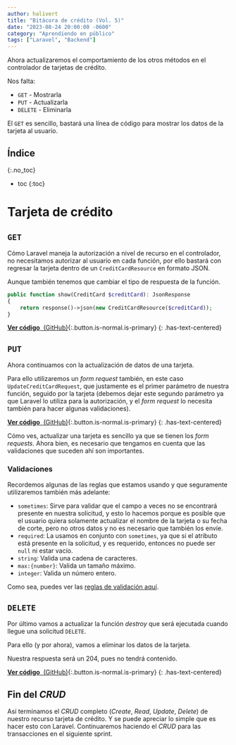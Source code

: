 ```yaml
---
author: halivert
title: "Bitácora de crédito (Vol. 5)"
date: "2023-08-24 20:00:00 -0600"
category: "Aprendiendo en público"
tags: ["Laravel", "Backend"]
---
```


Ahora actualizaremos el comportamiento de los otros métodos en el controlador de
tarjetas de crédito.

Nos falta:
- `GET` - Mostrarla
- `PUT` - Actualizarla
- `DELETE` - Eliminarla

El `GET` es sencillo, bastará una línea de código para mostrar los datos de la
tarjeta al usuario.

<!-- Seguir leyendo -->

## Índice
{:.no_toc}

* toc
{:toc}

# Tarjeta de crédito

## `GET`

Cómo Laravel maneja la autorización a nivel de recurso en el controlador, no
necesitamos autorizar al usuario en cada función, por ello bastará con regresar
la tarjeta dentro de un `CreditCardResource` en formato JSON.

Aunque también tenemos que cambiar el tipo de respuesta de la función.

```php
public function show(CreditCard $creditCard): JsonResponse
{
    return response()->json(new CreditCardResource($creditCard));
}
```

[**Ver código** &nbsp;(GitHub)][commit-1]{:.button.is-normal.is-primary}
{: .has-text-centered}

## `PUT`

Ahora continuamos con la actualización de datos de una tarjeta.

Para ello utilizaremos un _form request_ también, en este caso
`UpdateCreditCardRequest`, que justamente es el primer parámetro de nuestra
función, seguido por la tarjeta (debemos dejar este segundo parámetro ya que
Laravel lo utiliza para la autorización, y el _form request_ lo necesita también
para hacer algunas validaciones).

[**Ver código** &nbsp;(GitHub)][commit-2]{:.button.is-normal.is-primary}
{: .has-text-centered}

Cómo ves, actualizar una tarjeta es sencillo ya que se tienen los _form
requests_. Ahora bien, es necesario que tengamos en cuenta que las validaciones
que suceden ahí son importantes.

### Validaciones

Recordemos algunas de las reglas que estamos usando y que seguramente
utilizaremos también más adelante:

- `sometimes`: Sirve para validar que el campo a veces no se encontrará presente
    en nuestra solicitud, y esto lo hacemos porque es posible que el usuario
    quiera solamente actualizar el nombre de la tarjeta o su fecha de corte,
    pero no otros datos y no es necesario que también los envíe.
- `required`: La usamos en conjunto con `sometimes`, ya que si el atributo está
    presente en la solicitud, y es requerido, entonces no puede ser `null` ni
    estar vacío.
- `string`: Valida una cadena de caracteres.
- `max:{number}`: Valida un tamaño máximo.
- `integer`: Valida un número entero.

Como sea, puedes ver las [reglas de validación aquí][validation_rules_laravel].

## `DELETE`

Por último vamos a actualizar la función _destroy_ que será ejecutada cuando
llegue una solicitud `DELETE`.

Para ello (y por ahora), vamos a eliminar los datos de la tarjeta.

Nuestra respuesta será un 204, pues no tendrá contenido.

[**Ver código** &nbsp;(GitHub)][commit-3]{:.button.is-normal.is-primary}
{: .has-text-centered}

## Fin del _CRUD_

Así terminamos el _CRUD_ completo (_Create_, _Read_, _Update_, _Delete_) de
nuestro recurso tarjeta de crédito. Y se puede apreciar lo simple que es hacer
esto con Laravel. Continuaremos haciendo el _CRUD_ para las transacciones en el
siguiente sprint.

[commit-1]: https://github.com/halivert/credit-logbook/commit/c4b26057c463fbb4a0865611d925a3200069ed3c?diff=unified
[commit-2]: https://github.com/halivert/credit-logbook/commit/0c3d358f47372eb3f21f2ca68831e49647e50a12?diff=unified
[commit-3]: https://github.com/halivert/credit-logbook/commit/65f273baebce387089c2ef011d36f578dd9912b5?diff=unified

[validation_rules_laravel]: https://laravel.com/docs/10.x/validation#available-validation-rules
